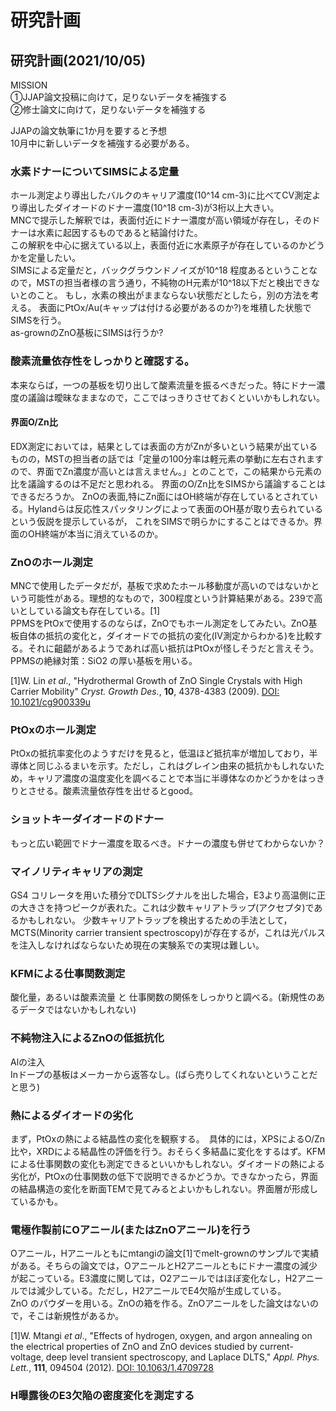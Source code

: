 



# 研究計画

## 研究計画(2021/10/05)

MISSION  
①JJAP論文投稿に向けて，足りないデータを補強する  
②修士論文に向けて，足りないデータを補強する  

JJAPの論文執筆に1か月を要すると予想  
10月中に新しいデータを補強する必要がある。

### 水素ドナーについてSIMSによる定量
ホール測定より導出したバルクのキャリア濃度(10^14 cm-3)に比べてCV測定より導出したダイオードのドナー濃度(10^18 cm-3)が3桁以上大きい。  
MNCで提示した解釈では，表面付近にドナー濃度が高い領域が存在し，そのドナーは水素に起因するものであると結論付けた。  
この解釈を中心に据えている以上，表面付近に水素原子が存在しているのかどうかを定量したい。  
SIMSによる定量だと，バックグラウンドノイズが10^18 程度あるということなので，MSTの担当者様の言う通り，不純物のH元素が10^18以下だと検出できないとのこと。
もし，水素の検出がままならない状態だとしたら，別の方法を考える。
表面にPtOx/Au(キャップは付ける必要があるのか?)を堆積した状態でSIMSを行う。  
as-grownのZnO基板にSIMSは行うか?

### 酸素流量依存性をしっかりと確認する。
本来ならば，一つの基板を切り出して酸素流量を振るべきだった。特にドナー濃度の議論は曖昧なままなので，ここではっきりさせておくといいかもしれない。

#### 界面O/Zn比
EDX測定においては，結果としては表面の方がZnが多いという結果が出ているものの，MSTの担当者の話では「定量の100分率は軽元素の挙動に左右されますので、界面でZn濃度が高いとは言えません。」とのことで，この結果から元素の比を議論するのは不足だと思われる。
界面のO/Zn比をSIMSから議論することはできるだろうか。
ZnOの表面,特にZn面にはOH終端が存在しているとされている。Hylandらは反応性スパッタリングによって表面のOH基が取り去られているという仮説を提示しているが，
これをSIMSで明らかにすることはできるか。界面のOH終端が本当に消えているのか。

### ZnOのホール測定
MNCで使用したデータだが，基板で求めたホール移動度が高いのではないかという可能性がある。理想的なもので，300程度という計算結果がある。239で高いとしている論文も存在している。[1]  
PPMSをPtOxで使用するのならば，ZnOでもホール測定をしてみたい。ZnO基板自体の抵抗の変化と，ダイオードでの抵抗の変化(IV測定からわかる)を比較する。それに齟齬があるようであれば高い抵抗はPtOxが怪しそうだと言えそう。  
PPMSの絶縁対策：SiO2 の厚い基板を用いる。  

[1]W. Lin *et al*., "Hydrothermal Growth of ZnO Single Crystals with High Carrier Mobility" *Cryst. Growth Des.*, **10**, 4378-4383 (2009). [DOI: 10.1021/cg900339u](https://doi.org/10.1021/cg900339u)  

### PtOxのホール測定
PtOxの抵抗率変化のようすだけを見ると，低温ほど抵抗率が増加しており，半導体と同じふるまいを示す。ただし，これはグレイン由来の抵抗かもしれないため，キャリア濃度の温度変化を調べることで本当に半導体なのかどうかをはっきりとさせる。酸素流量依存性を出せるとgood。

### ショットキーダイオードのドナー
もっと広い範囲でドナー濃度を取るべき。ドナーの濃度も併せてわからないか？

### マイノリティキャリアの測定
GS4 コリレータを用いた積分でDLTSシグナルを出した場合，E3より高温側に正の大きさを持つピークが表れた。これは少数キャリアトラップ(アクセプタ)であるかもしれない。
少数キャリアトラップを検出するための手法として，MCTS(Minority carrier transient spectroscopy)が存在するが，これは光パルスを注入しなければならないため現在の実験系での実現は難しい。

### KFMによる仕事関数測定
酸化量，あるいは酸素流量 と 仕事関数の関係をしっかりと調べる。(新規性のあるデータではないかもしれない)

### 不純物注入によるZnOの低抵抗化
Alの注入  
Inドープの基板はメーカーから返答なし。(ばら売りしてくれないということだと思う)

### 熱によるダイオードの劣化
まず，PtOxの熱による結晶性の変化を観察する。　具体的には，XPSによるO/Zn比や，XRDによる結晶性の評価を行う。おそらく多結晶に変化をするはず。KFMによる仕事関数の変化も測定できるといいかもしれない。ダイオードの熱による劣化が，PtOxの仕事関数の低下で説明できるかどうか。できなかったら，界面の結晶構造の変化を断面TEMで見てみるとよいかもしれない。界面層が形成しているかも。

### 電極作製前にOアニール(またはZnOアニール)を行う
Oアニール，Hアニールともにmtangiの論文[1]でmelt-grownのサンプルで実績がある。そちらの論文では，OアニールとH2アニールともにドナー濃度の減少が起こっている。E3濃度に関しては，O2アニールではほぼ変化なし，H2アニールでは減少している。ただし，H2アニールでE4欠陥が生成している。  
ZnO のパウダーを用いる。ZnOの箱を作る。ZnOアニールをした論文はないので，そこは新規性があるか。  

[1]W. Mtangi *et al*., "Effects of hydrogen, oxygen, and argon annealing on the electrical properties of ZnO and ZnO devices studied by current-voltage, deep level transient spectroscopy, and Laplace DLTS," *Appl. Phys. Lett.*, **111**, 094504 (2012). [DOI: 10.1063/1.4709728](https://doi.org/10.1063/1.4709728)  

### H曝露後のE3欠陥の密度変化を測定する
